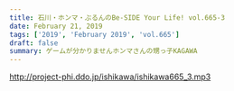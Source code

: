 ```yaml
---
title: 石川・ホンマ・ぶるんのBe-SIDE Your Life! vol.665-3
date: February 21, 2019
tags: ['2019', 'February 2019', 'vol.665']
draft: false
summary: ゲームが分かりませんホンマさんの甥っ子KAGAWA
---
```


http://project-phi.ddo.jp/ishikawa/ishikawa665_3.mp3
